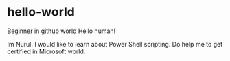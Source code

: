 # hello-world
Beginner in github world
Hello human!

Im Nurul. I would like to learn about Power Shell scripting.
Do help me to get certified in Microsoft world.
